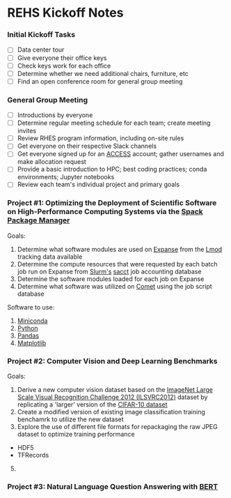 # REHS Kickoff Notes

### Initial Kickoff Tasks
- [ ] Data center tour
- [ ] Give everyone their office keys
- [ ] Check keys work for each office
- [ ] Determine whether we need additional chairs, furniture, etc
- [ ] Find an open conference room for general group meeting

### General Group Meeting
- [ ] Introductions by everyone
- [ ] Determine regular meeting schedule for each team; create meeting invites
- [ ] Review RHES program information, including on-site rules
- [ ] Get everyone on their respective Slack channels
- [ ] Get everyone signed up for an [ACCESS](https://access-ci.org) account; gather usernames and make allocation request
- [ ] Provide a basic introduction to HPC; best coding practices; conda environments; Jupyter notebooks
- [ ] Review each team's individual project and primary goals

### Project #1: Optimizing the Deployment of Scientific Software on High-Performance Computing Systems via the [Spack Package Manager](https://spack.io)

Goals:
1. Determine what software modules are used on [Expanse](https://www.sdsc.edu/services/hpc/expanse) from the [Lmod](https://lmod.readthedocs.io/en/latest/index.html) tracking data available
2. Determine the compute resources that were requested by each batch job run on Expanse from [Slurm's](https://en.wikipedia.org/wiki/Slurm_Workload_Manager) [sacct](https://slurm.schedmd.com/sacct.html) job accounting database
3. Determine the software modules loaded for each job on Expanse
4. Determine what software was utilized on [Comet](https://www.sdsc.edu/support/user_guides/comet.html) using the job script database

Software to use:
1. [Miniconda](https://docs.anaconda.com/miniconda)
2. [Python](https://en.wikipedia.org/wiki/Python_(programming_language))
3. [Pandas](https://en.wikipedia.org/wiki/Pandas_(software))
4. [Matplotlib](https://en.wikipedia.org/wiki/Matplotlib)

### Project #2: Computer Vision and Deep Learning Benchmarks

Goals:
1. Derive a new computer vision dataset based on the [ImageNet Large Scale Visual Recognition Challenge 2012 (ILSVRC2012)](https://image-net.org/challenges/LSVRC/2012/) dataset by replicating a 'larger' version of the [CIFAR-10 dataset](https://en.wikipedia.org/wiki/CIFAR-10)
2. Create a modified version of existing image classification training benchamrk to utilize the new dataset
3. Explore the use of different file formats for repackaging the raw JPEG dataset to optimize training performance
  - HDF5
  - TFRecords

5. 


### Project #3: Natural Language Question Answering with [BERT](https://en.wikipedia.org/wiki/BERT_(language_model))
